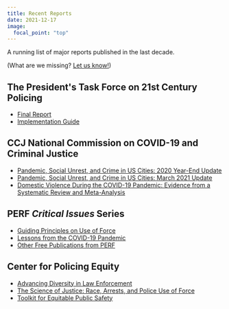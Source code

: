 ```yaml
---
title: Recent Reports
date: 2021-12-17
image:
  focal_point: "top"
---
```


A running list of major reports published in the last decade.

<!--more-->

(What are we missing? [Let us know!](mailto:unopolicinglab@gmail.com))

## The President's Task Force on 21st Century Policing

* [Final Report](https://cops.usdoj.gov/pdf/taskforce/taskforce_finalreport.pdf)
* [Implementation Guide](https://cops.usdoj.gov/RIC/Publications/cops-p341-pub.pdf)

## CCJ National Commission on COVID-19 and Criminal Justice

* [Pandemic, Social Unrest, and Crime in US Cities: 2020 Year-End Update](https://build.neoninspire.com/counciloncj/wp-content/uploads/sites/96/2021/07/Year-End-Crime-Update_Designed.pdf)
* [Pandemic, Social Unrest, and Crime in US Cities: March 2021 Update](https://covid19.counciloncj.org/2021/05/21/impact-report-covid-19-and-crime-4/)
* [Domestic Violence During the COVID-19 Pandemic: Evidence from a Systematic Review and Meta-Analysis](https://build.neoninspire.com/counciloncj/wp-content/uploads/sites/96/2021/07/Domestic-Violence-During-COVID-19-February-2021.pdf)

## PERF *Critical Issues* Series

* [Guiding Principles on Use of Force](https://www.policeforum.org/assets/30%20guiding%20principles.pdf)
* [Lessons from the COVID-19 Pandemic](https://www.policeforum.org/assets/COVIDPandemic.pdf)
* [Other Free Publications from PERF](https://www.policeforum.org/free-online-documents)

## Center for Policing Equity

* [Advancing Diversity in Law Enforcement](https://policingequity.org/images/pdfs-doc/advancing_diversity_in_law_enforcement_report_october_2016.pdf)
* [The Science of Justice: Race, Arrests, and Police Use of Force](https://policingequity.org/images/pdfs-doc/CPE_SoJ_Race-Arrests-UoF_2016-07-08-1130.pdf)
* [Toolkit for Equitable Public Safety](https://policingequity.org/what-we-do/research/toolkit-for-equitable-public-safety)